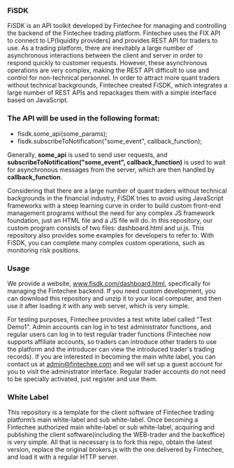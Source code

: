 ### FiSDK

FiSDK is an API toolkit developed by Fintechee for managing and controlling the backend of the Fintechee trading platform. Fintechee uses the FIX API to connect to LP(liquidity providers) and provides REST API for traders to use. As a trading platform, there are inevitably a large number of asynchronous interactions between the client and server in order to respond quickly to customer requests. However, these asynchronous operations are very complex, making the REST API difficult to use and control for non-technical personnel. In order to attract more quant traders without technical backgrounds, Fintechee created FiSDK, which integrates a large number of REST APIs and repackages them with a simple interface based on JavaScript.

### The API will be used in the following format:

- fisdk.some_api(some_params);
- fisdk.subscribeToNotification("some_event", callback_function);

Generally, **some_api** is used to send user requests, and **subscribeToNotification("some_event", callback_function)** is used to wait for asynchronous messages from the server, which are then handled by **callback_function**.

Considering that there are a large number of quant traders without technical backgrounds in the financial industry, FiSDK tries to avoid using JavaScript frameworks with a steep learning curve in order to build custom front-end management programs without the need for any complex JS framework foundation, just an HTML file and a JS file will do. In this repository, our custom program consists of two files: dashboard.html and ui.js. This repository also provides some examples for developers to refer to. With FiSDK, you can complete many complex custom operations, such as monitoring risk positions.

### Usage

We provide a website, www.fisdk.com/dashboard.html, specifically for managing the Fintechee backend. If you need custom development, you can download this repository and unzip it to your local computer, and then use it after loading it with any web server, which is very simple.

For testing purposes, Fintechee provides a test white label called "Test Demo1". Admin accounts can log in to test administrator functions, and regular users can log in to test regular trader functions (Fintechee now supports affiliate accounts, so traders can introduce other traders to use the platform and the introducer can view the introduced trader's trading records). If you are interested in becoming the main white label, you can contact us at admin@fintechee.com and we will set up a guest account for you to visit the administrator interface. Regular trader accounts do not need to be specially activated, just register and use them.

### White Label
This repository is a template for the client software of Fintechee trading platform’s main white-label and sub white-label. Once becoming a Fintechee authorized main white-label or sub white-label, acquiring and publishing the client software(including the WEB-trader and the backoffice) is very simple. All that is necessary is to fork this repo, obtain the latest version, replace the original brokers.js with the one delivered by Fintechee, and load it with a regular HTTP server.
